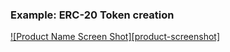  ### Example: ERC-20 Token creation

[![Product Name Screen Shot][product-screenshot]](https://example.com)



 
